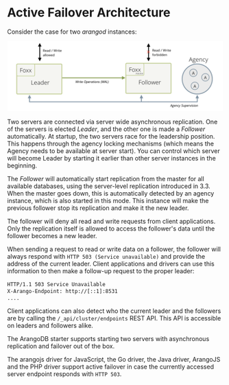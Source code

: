 Active Failover Architecture
============================

Consider the case for two *arangod* instances:

![Simple Leader / Follower setup, with a single node agency](leader-follower.png)

Two servers are connected via server wide asynchronous replication. One of the servers is
elected _Leader_, and the other one is made a _Follower_ automatically. At startup,
the two servers race for the leadership position. This happens through the agency
locking mechanisms (which means the Agency needs to be available at server start).
You can control which server will become Leader by starting it earlier than
other server instances in the beginning.

The _Follower_ will automatically start
replication from the master for all available databases, using the server-level
replication introduced in 3.3.
When the master goes down, this is automatically detected by an agency
instance, which is also started in this mode. This instance will make the
previous follower stop its replication and make it the new leader.

The follower will deny all read and write requests from client
applications. Only the replication itself is allowed to access the follower's data
until the follower becomes a new leader.

When sending a request to read or write data on a follower, the follower will 
always respond with `HTTP 503 (Service unavailable)` and provide the address of
the current leader. Client applications and drivers can use this information to 
then make a follow-up request to the proper leader:

```
HTTP/1.1 503 Service Unavailable
X-Arango-Endpoint: http://[::1]:8531
....
```

Client applications can also detect who the current leader and the followers
are by calling the `/_api/cluster/endpoints` REST API. This API is accessible
on leaders and followers alike.

The ArangoDB starter supports starting two servers with asynchronous
replication and failover out of the box.

The arangojs driver for JavaScript, the Go driver, the Java driver, ArangoJS and
the PHP driver support active failover in case the currently accessed server endpoint 
responds with `HTTP 503`.
